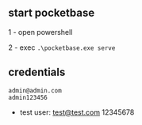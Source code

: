## start pocketbase

1 - open powershell

2 - exec `.\pocketbase.exe serve`

## credentials

```
admin@admin.com
admin123456
```

- test user:
  test@test.com
  12345678
